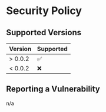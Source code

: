 # Security Policy

## Supported Versions

| Version | Supported          |
| ------- | ------------------ |
| > 0.0.2 | :white_check_mark: |
| < 0.0.2 | :x:                |

## Reporting a Vulnerability

n/a
